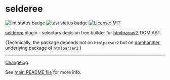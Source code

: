 # selderee

![lint status badge](https://github.com/mxxii/selderee/workflows/lint/badge.svg)
![test status badge](https://github.com/mxxii/selderee/workflows/test/badge.svg)
[![License: MIT](https://img.shields.io/badge/license-MIT-green.svg)](https://github.com/mxxii/selderee/blob/main/LICENSE)

[selderee](https://github.com/mxxii/selderee) plugin - selectors decision tree builder for [htmlparser2](https://github.com/fb55/htmlparser2) DOM AST.

(Technically, the package depends not on `htmlparser2` but on [domhandler](https://github.com/fb55/domhandler), underlying package of `htmlparser2`.)

---

[Changelog](https://github.com/mxxii/selderee/blob/main/packages/plugin-htmlparser2/CHANGELOG.md).

See [main README file](https://github.com/mxxii/selderee/blob/main/README.md) for more info.
